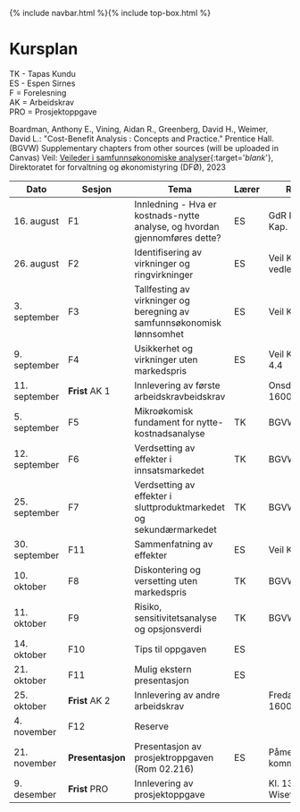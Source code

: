 {% include navbar.html %}{% include top-box.html %}
# Kursplan  

TK - Tapas Kundu      
ES - Espen Sirnes     
F = Forelesning     
AK = Arbeidskrav      
PRO = Prosjektoppgave    
    
Boardman, Anthony E., Vining, Aidan R., Greenberg, David H., Weimer, David L.: "Cost-Benefit Analysis : Concepts and Practice." Prentice Hall. (BGVW)
Supplementary chapters from other sources (will be uploaded in Canvas)
Veil: [Veileder i samfunnsøkonomiske analyser](https://dfo.no/sites/default/files/2023-06/Veileder-i-samfunnsokonomiske-analyser_210623_DFO.pdf){:target='_blank_'}, Direktoratet for forvaltning og økonomistyring (DFØ), 2023          

|Dato <img width=100/>| Sesjon <img width=80/>   | Tema                                                              | Lærer  | Ressurser <img width=200/>  |
|--------|----------------|----------------------------------------------------------------------|-----------|--------------------------------------|
| 16. august|F1   | Innledning - Hva er kostnads-nytte analyse, og hvordan gjennomføres dette? | ES       | GdR Kap 1, Veil Kap. 1, 2, 3.1, 3.2  | 
|26. august |F2  | Identifisering av virkninger og ringvirkninger  | ES | Veil Kap 3.3, 4.3 vedlegg 1.1 |
|3. september|F3  |Tallfesting av virkninger og beregning av samfunnsøkonomisk lønnsomhet | ES | Veil Kap 3.4, 3.5 |
|9. september |F4  | Usikkerhet og virkninger uten markedspris | ES | Veil Kap 4.1, 3.6, 4.4 |
|11. september |**Frist** AK 1  | Innlevering av første arbeidskravbeidskrav |  |Onsdag 11. sept. 1600  |
|5. september|F5  | Mikroøkomisk fundament for nytte-kostnadsanalyse | TK | BGVW kap. 2,3 |
|12. september|F6  | Verdsetting av effekter i innsatsmarkedet   | TK |  BGVW kap. 5  | 
|25. september|F7  | Verdsetting av effekter i sluttproduktmarkedet og sekundærmarkedet | TK |  BGVW kap. 6,7  |
|30. september|F11  | Sammenfatning av effekter  | ES | Veil Kap 3.7, 3.8 |
|10. oktober|F8  | Diskontering  og versetting uten markedspris | TK | BGVW kap. 15  |
|11. oktober |F9  | Risiko, sensitivitetsanalyse og opsjonsverdi | TK |  BGVW kap. 11  |
|14. oktober|F10 | Tips til oppgaven  | ES |  |
|21. oktober|F11 | Mulig ekstern presentasjon  | ES |  |
|25. oktober |**Frist** AK 2  | Innlevering av andre arbeidskrav |  |Fredag 25. okt. 1600 |
|4. november|F12 | Reserve     |    |    |
|21. november |**Presentasjon** | Presentasjon av prosjektroppgaven (Rom 02.216) | ES |Påmeldingsskjema kommer)   |
|9. desember |**Frist** PRO  | Innlevering av prosjektoppgave |  |Kl. 13.00 i Wiseflow |





   





